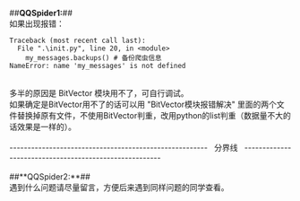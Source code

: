 ##**QQSpider1:**##
<br/>
如果出现报错：
```
Traceback (most recent call last):
  File ".\init.py", line 20, in <module>
    my_messages.backups() # 备份爬虫信息
NameError: name 'my_messages' is not defined
```

<br/>
多半的原因是 BitVector 模块用不了，可自行调试。
<br/>
如果确定是BitVector用不了的话可以用 "BitVector模块报错解决" 里面的两个文件替换掉原有文件，不使用BitVector判重，改用python的list判重（数据量不大的话效果是一样的）。

<br/>
<br/>
-------------------------------------------------------&nbsp;&nbsp;&nbsp;分界线&nbsp;&nbsp;&nbsp;-------------------------------------------------------
<br/>
<br/>
##**QQSpider2:**##
<br/>
遇到什么问题请尽量留言，方便后来遇到同样问题的同学查看。
<br/>
<br/>
